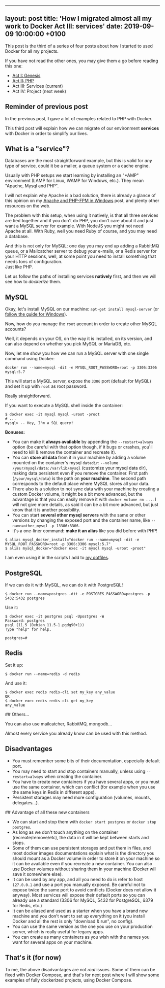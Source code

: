 
---
layout: post
title:  'How I migrated almost all my work to Docker Act III: services'
date:   2019-09-09 10:00:00 +0100
---

This post is the third of a series of four posts about how I started to used Docker for all my projects.

If you have not read the other ones, you may give them a go before reading this one:

* [Act I: Genesis](/2019/08/26/how-I-migrated-almost-all-my-work-to-docker-act-I-genesis.html)
* [Act II: PHP](/2019/09/02/how-I-migrated-almost-all-my-work-to-docker-act-II-php.html)
* Act III: Services (current)
* Act IV: Project (next week)

## Reminder of previous post

In the previous post, I gave a lot of examples related to PHP with Docker.

This third post will explain how we can migrate of our environment **services** with Docker in order to simplify our lives.

## What is a "service"?

Databases are the most straightforward example, but this is valid for _any_ type of service, could it be a mailer, a queue system or a cache engine.

Usually with PHP setups we start learning by installing an "*AMP" environment (LAMP for Linux, WAMP for Windows, etc.). They mean "Apache, Mysql and PHP".

I will not explain why Apache is a bad solution, there is already a glance of this opinion on my [Apache and PHP-FPM in Windows](/2017/11/11/apache-and-php-fpm-in-windows.html) post, and plenty other resources on the web.

The problem with this setup, when using it natively, is that all three services are tied together and if you don't do PHP, you don't care about it and just want a MySQL server for example. With NodeJS you might not need Apache at all. With Ruby, well you need Ruby of course, and you may need a database.

And this is not only for MySQL: one day you may end up adding a RabbitMQ queue, or a Mailcatcher server to debug your e-mails, or a Redis server for your HTTP sessions, well, at some point you need to install something that needs tons of configuration.<br>
Just like PHP.

Let us follow the paths of installing services **natively** first, and then we will see how to _dockerize_ them.

## MySQL

Okay, let's install MySQL on our machine: `apt-get install mysql-server` (or [follow the guide for Windows](https://dev.mysql.com/downloads/mysql/)).

Now, how do you manage the `root` account in order to create other MySQL accounts?

Well, it depends on your OS, on the way it is installed, on its version, and can also depend on whether you pick MySQL or MariaDB, etc.

Now, let me show you how we can run a MySQL server with one single command using Docker:

```shell script
docker run --name=mysql -dit -e MYSQL_ROOT_PASSWORD=root -p 3306:3306 mysql:5.7
```

This will start a MySQL server, expose the `3306` port (default for MySQL) and set it up with `root` as root password.

Really straightforward.

If you want to execute a MySQL shell inside the container:

```
$ docker exec -it mysql mysql -uroot -proot
# ...
mysql> -- Hey, I'm a SQL query!
```

**Bonuses:**

* You can make it **always available** by appending the `--restart=always` option (be careful with that option though, if it bugs or crashes, you'll need to kill & remove the container and recreate it).
* You can **store all data** from it in your machine by adding a volume mounted on the container's mysql `datadir`: `--volume /your/mysql/data:/var/lib/mysql` (customize your mysql data dir), making data persistent even if you remove the container. First path (`/your/mysql/data`) is the path on **your machine**. The second path corresponds to the default place where MySQL stores all your data.
* There also is a solution to not sync data with your machine by creating a custom Docker volume, it might be a bit more advanced, but the advantage is that you can easily remove it with `docker volume rm ...`. I will not give more details, as said it can be a bit more advanced, but just know that it is another possibility.
* You can start **several other mysql servers** with the same or other versions by changing the exposed port and the container name, like `--name=other_mysql -p 13306:3306`.
* It's a one-liner command: **make it an alias** like you did before with PHP!

```
$ alias mysql_docker_install="docker run --name=mysql -dit -e MYSQL_ROOT_PASSWORD=root -p 3306:3306 mysql:5.7"
$ alias mysql_docker="docker exec -it mysql mysql -uroot -proot"
```

I am even using it in the scripts I add to [my dotfiles](https://github.com/Pierstoval/dotfiles/blob/master/bin/mysqldocker).

## PostgreSQL

If we can do it with MySQL, we can do it with PostgreSQL!

```
$ docker run --name=postgres -dit -e POSTGRES_PASSWORD=postgres -p 5432:5432 postgres
```

Use it:

```
$ docker exec -it postgres psql -Upostgres -W
Password: postgres
psql (11.5 (Debian 11.5-1.pgdg90+1))
Type "help" for help.

postgres=#
```

## Redis

Set it up:

```
$ docker run --name=redis -d redis
```

And use it:

```
$ docker exec redis redis-cli set my_key any_value
OK
$ docker exec redis redis-cli get my_key
any_value
```

## Others...

You can also use mailcatcher, RabbitMQ, mongodb...

Almost every service you already know can be used with this method.

## Disadvantages

* You must remember some bits of their documentation, especially default port.
* You may need to start and stop containers manually, unless using `--restart=always` when creating the container.
* You have to create new containers if you have several apps, or you must use the same container, which can conflict (for example when you use the same keys in Redis in different apps).
* Persistent storages may need more configuration (volumes, mounts, delegates...).

## Advantage of all these new containers

* We can start and stop them with `docker start postgres` or `docker stop postgres`.
* As long as we don't touch anything on the container (recreate/remove/etc), the data in it will be kept between starts and stops.
* Some of them can use persistent storages and put them in files, and most docker images documentations explain what is the directory you should mount as a Docker volume in order to store it on your machine so it can be available even if you recreate a new container. You can also use Docker volumes without sharing them in your machine (Docker will save it somewhere else).
* It can be used by any app, and all you need to do is refer to host `127.0.0.1` and use a port you manually exposed. Be careful not to expose twice the same port to avoid conflicts (Docker does not allow it anyway). Most services will expose their default ports so you can already use a standard (3306 for MySQL, 5432 for PostgreSQL, 6379 for Redis, etc.)
* It can be aliased and used as a starter when you have a brand new machine and you don't want to set up everything on it (you install Docker and all the rest is only "download & run", no config).
* You can use the same version as the one you use on your production server, which is really useful for legacy apps.
* You can create as many containers as you wish with the names you want for several apps on your machine.

## That's it (for now)

To me, the above disadvantages are not _real_ issues. Some of them can be fixed with Docker Compose, and that's for next post where I will show some examples of fully dockerized projects, using Docker Compose.
